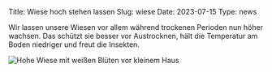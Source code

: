 Title: Wiese hoch stehen lassen
Slug: wiese
Date: 2023-07-15
Type: news

Wir lassen unsere Wiesen vor allem während trockenen Perioden nun höher wachsen. Das schützt sie besser vor Austrocknen, hält die Temperatur am Boden niedriger und freut die Insekten.

<img src="/images/23_jul0.png" alt="Hohe Wiese mit weißen Blüten vor kleinem Haus"/>
